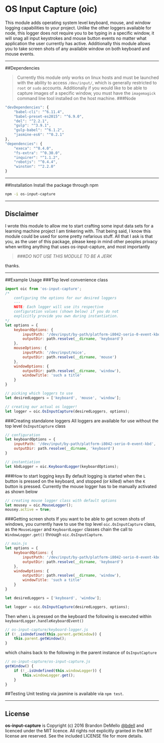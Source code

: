 # OS Input Capture (oic)
This module adds operating system level keyboard, mouse, and window logging capabilities to your project.  Unlike the other loggers available for node, this logger does not require you to be typing in a specific window, it will snag all input keystrokes and mouse button events no matter what application the user currently has active.  Additionally this module allows you to take screen shots of any available window on both keyboard and mouse events.

---

##Dependencies
> Currently this module only works on linux hosts and must be launched with the ability to access `/dev/input/`, which is generally restricted to `root` or `sudo` accounts.  Additionally if you would like to be able to capture images of a specific window, you must have the `imagemagick` command line tool installed on the host machine.
###Node
```js
"devDependencies": {
    "babel-cli": "^6.11.4",
    "babel-preset-es2015": "^6.9.0",
    "del": "^2.2.1",
    "gulp": "^3.9.1",
    "gulp-babel": "^6.1.2",
    "jasmine-es6": "^0.2.1"
},
"dependencies": {
    "execa": "^0.4.0",
    "fs-extra": "^0.30.0",
    "inquirer": "^1.1.2",
    "robotjs": "^0.4.4",
    "winston": "^2.2.0"
}
```

---

##Installation
Install the package through npm
```bash
npm -i os-input-capture
```

---

## Disclaimer
I wrote this module to allow me to start crafting some input data sets for a learning machine project I am tinkering with.  That being said, I know this module could be used for some pretty nefarious stuff.  All that I ask is that you, as the user of this package, please keep in mind other peoples privacy when writing anything that uses os-input-capture, and most importantly
> ###*DO NOT USE THIS MODULE TO BE A JERK*

thanks.

---

##Example Usage
###Top level convenience class

```js
import oic from 'os-input-capture';
/*
    configuring the options for our desired loggers
    ---
    NOTE: Each logger will use its respective
    configuration values (shown below) if you do not
    explicitly provide you own during instantiation.
*/
let options = {
    keyboardOptions: {
        inputPath: '/dev/input/by-path/platform-i8042-serio-0-event-kbd',
        outputDir: path.resolve(__dirname, 'keyboard')
    },
    mouseOptions: {
        inputPath: '/dev/input/mice',
        outputDir: path.resolve(__dirname, 'mouse')
    },
    windowOptions: {
        outputDir: path.resolve(__dirname, 'window'),
        windowTitle: 'such a title'
    }
}

// picking which loggers to use
let desiredLoggers = ['keyboard', 'mouse', 'window'];

// creating our actual os logger!
let logger = oic.OsInputCapture(desiredLoggers, options);
```
###Creating standalone loggers
All loggers are available for use without the top level `OsInputCapture` class
```js
// configuration
let keyboardOptions = {
    inputPath: '/dev/input/by-path/platform-i8042-serio-0-event-kbd',
    outputDir: path.resolve(__dirname, 'keyboard')
}

// instantiation
let kbdLogger = oic.KeyboardLogger(keyboardOptions);
```
###How to start logging keys
By default logging is started when the `L` button is pressed on the keyboard, and stopped (or killed) when the `K` button is pressed.  Currently the mouse logger has to be manually activated as shown below
```js
// creating mouse logger class with default options
let mousey = oic.MouseLogger();
mousey.active = true;
```
###Getting screen shots
If you want to be able to get screen shots of windows, you currently have to use the top level `oic.OsInputCapture` class, as the `MouseLogger` and `KeyboardLogger` classes chain the call to `WindowLogger.get()` through `oic.OsInputCapture`.

```js
// main.js
let options = {
    keyboardOptions: {
        inputPath: '/dev/input/by-path/platform-i8042-serio-0-event-kbd',
        outputDir: path.resolve(__dirname, 'keyboard')
    },
    windowOptions: {
        outputDir: path.resolve(__dirname, 'window'),
        windowTitle: 'such a title'
    }
}

let desiredLoggers = ['keyboard', 'window'];

let logger = oic.OsInputCapture(desiredLoggers, options);
```
Then when `L` is pressed on the keyboard the following is executed within `keyboardLogger.handleKeyboardEvent()`

```js
// os-input-capture/keyboard-logger.js
if (!_.isUndefined(this.parent.getWindow)) {
    this.parent.getWindow();
}
```
which chains back to the following in the parent instance of `OsInputCapture`
```js
// os-input-capture/os-input-capture.js
getWindow() {
    if (!_.isUndefined(this.windowLogger)) {
        this.windowLogger.get();
    }
}
```

##Testing
Unit testing via jasmine is available via
`npm test`.

---
## License

**os-input-capture** is Copyright (c) 2016 Brandon DeMello [@bdell](https://github.com/bdell) and licenced under the MIT licence. All rights not explicitly granted in the MIT license are reserved. See the included LICENSE file for more details.
